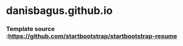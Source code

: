 # danisbagus.github.io

### Template source :https://github.com/startbootstrap/startbootstrap-resume